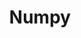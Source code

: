 ---
title: Numpy
description: Introduction au cours de programmation objet.
sidebar:
  order: 1000
---